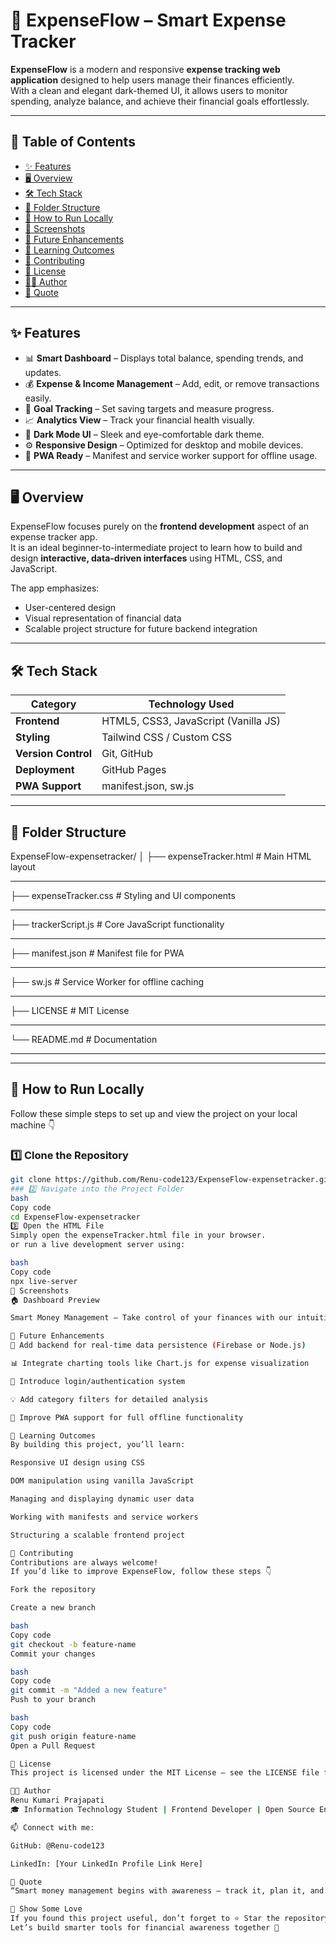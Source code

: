 # 💸 ExpenseFlow – Smart Expense Tracker  

**ExpenseFlow** is a modern and responsive **expense tracking web application** designed to help users manage their finances efficiently.  
With a clean and elegant dark-themed UI, it allows users to monitor spending, analyze balance, and achieve their financial goals effortlessly.  

---

## 🧭 Table of Contents
- [✨ Features](#-features)
- [🖥️ Overview](#️-overview)
- [🛠️ Tech Stack](#️-tech-stack)
- [📂 Folder Structure](#-folder-structure)
- [🚀 How to Run Locally](#-how-to-run-locally)
- [📸 Screenshots](#-screenshots)
- [🧩 Future Enhancements](#-future-enhancements)
- [🎯 Learning Outcomes](#-learning-outcomes)
- [🤝 Contributing](#-contributing)
- [🧾 License](#-license)
- [👩‍💻 Author](#-author)
- [💬 Quote](#-quote)

---

## ✨ Features

- 📊 **Smart Dashboard** – Displays total balance, spending trends, and updates.  
- 💰 **Expense & Income Management** – Add, edit, or remove transactions easily.  
- 🎯 **Goal Tracking** – Set saving targets and measure progress.  
- 📈 **Analytics View** – Track your financial health visually.  
- 🌙 **Dark Mode UI** – Sleek and eye-comfortable dark theme.  
- ⚙️ **Responsive Design** – Optimized for desktop and mobile devices.  
- 🔐 **PWA Ready** – Manifest and service worker support for offline usage.  

---

## 🖥️ Overview

ExpenseFlow focuses purely on the **frontend development** aspect of an expense tracker app.  
It is an ideal beginner-to-intermediate project to learn how to build and design **interactive, data-driven interfaces** using HTML, CSS, and JavaScript.  

The app emphasizes:
- User-centered design  
- Visual representation of financial data  
- Scalable project structure for future backend integration  

---

## 🛠️ Tech Stack

| Category | Technology Used |
|-----------|------------------|
| **Frontend** | HTML5, CSS3, JavaScript (Vanilla JS) |
| **Styling** | Tailwind CSS / Custom CSS |
| **Version Control** | Git, GitHub |
| **Deployment** | GitHub Pages |
| **PWA Support** | manifest.json, sw.js |

---

## 📂 Folder Structure

ExpenseFlow-expensetracker/
│
├── expenseTracker.html # Main HTML layout <hr>
├── expenseTracker.css # Styling and UI components<hr>
├── trackerScript.js # Core JavaScript functionality<hr>
├── manifest.json # Manifest file for PWA<hr>
├── sw.js # Service Worker for offline caching<hr>
├── LICENSE # MIT License<hr>
└── README.md # Documentation<hr>

---

## 🚀 How to Run Locally

Follow these simple steps to set up and view the project on your local machine 👇  

### 1️⃣ Clone the Repository
```bash
git clone https://github.com/Renu-code123/ExpenseFlow-expensetracker.git
### 2️⃣ Navigate into the Project Folder
bash
Copy code
cd ExpenseFlow-expensetracker
3️⃣ Open the HTML File
Simply open the expenseTracker.html file in your browser.
or run a live development server using:

bash
Copy code
npx live-server
📸 Screenshots
🏠 Dashboard Preview

Smart Money Management – Take control of your finances with our intuitive expense tracker.

🧩 Future Enhancements
🔗 Add backend for real-time data persistence (Firebase or Node.js)

📊 Integrate charting tools like Chart.js for expense visualization

🧾 Introduce login/authentication system

💡 Add category filters for detailed analysis

📱 Improve PWA support for full offline functionality

🎯 Learning Outcomes
By building this project, you’ll learn:

Responsive UI design using CSS

DOM manipulation using vanilla JavaScript

Managing and displaying dynamic user data

Working with manifests and service workers

Structuring a scalable frontend project

🤝 Contributing
Contributions are always welcome!
If you’d like to improve ExpenseFlow, follow these steps 👇

Fork the repository

Create a new branch

bash
Copy code
git checkout -b feature-name
Commit your changes

bash
Copy code
git commit -m "Added a new feature"
Push to your branch

bash
Copy code
git push origin feature-name
Open a Pull Request

🧾 License
This project is licensed under the MIT License – see the LICENSE file for details.

👩‍💻 Author
Renu Kumari Prajapati
🎓 Information Technology Student | Frontend Developer | Open Source Enthusiast

📫 Connect with me:

GitHub: @Renu-code123

LinkedIn: [Your LinkedIn Profile Link Here]

💬 Quote
“Smart money management begins with awareness — track it, plan it, and grow it with ExpenseFlow.”

🌟 Show Some Love
If you found this project useful, don’t forget to ⭐ Star the repository!
Let’s build smarter tools for financial awareness together 💜



